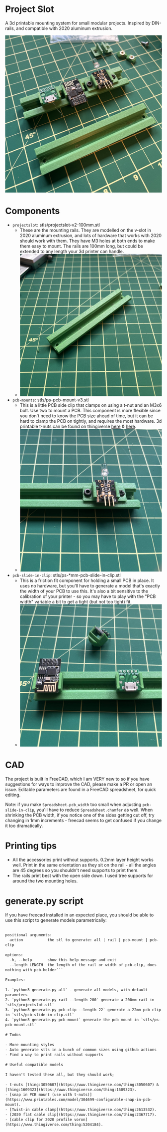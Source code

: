 # Project Slot

A 3d printable mounting system for small modular projects. Inspired by DIN-rails, and compatible with 2020 aluminum extrusion.

![photo of a full projectslot rail](images/projectslot-full.jpg)

# Components

- `projectslot`: stls/projectslot-v2-100mm.stl
    - These are the mounting rails. They are modelled on the v-slot in 2020 aluminum extrusion, and lots of hardware that works with 2020 should work with them. They have M3 holes at both ends to make them easy to mount. The rails are 100mm long, but could be extended to any length your 3d printer can handle.
    - ![photo of projectslot](images/projectslot.jpg)
- `pcb-mounts`: stls/ps-pcb-mount-v3.stl
    - This is a little PCB side clip that clamps on using a t-nut and an M3x6 bolt. Use two to mount a PCB. This component is more flexible since you don't need to know the PCB size ahead of time, but it can be hard to clamp the PCB on tightly, and requires the most hardware. 3d printable t-nuts can be found on thingiverse [here](https://www.thingiverse.com/thing:3050607) & [here](https://www.thingiverse.com/thing:1609323).
    - ![photo of pcb-mounts](images/pcb-mounts.jpg)
- `pcb-slide-in-clip`: stls/ps-*mm-pcb-slide-in-clip.stl
    - This is a friction fit component for holding a small PCB in place. It uses no hardware, but you'll have to generate a model that's exactly the width of your PCB to use this. It's also a bit sensitive to the calibration of your printer - so you may have to play with the "PCB width" variable a bit to get a tight (but not too tight) fit.
    - ![photo of pcb-slide-in-clip](images/pcb-slide-in-clip.jpg)

# CAD

The project is built in FreeCAD, which I am VERY new to so if you have suggestions for ways to improve the CAD, please make a PR or open an issue. Editable parameters are found in a FreeCAD spreadsheet, for quick editing.

Note: if you make `Spreadsheet.pcb_width` too small when adjusting `pcb-slide-in-clip`, you'll have to reduce `Spreadsheet.chamfer` as well. When shrinking the PCB width, if you notice one of the sides getting cut off, try changing in 1mm increments - freecad seems to get confused if you change it too dramatically.

# Printing tips

- All the accessories print without supports. 0.2mm layer height works well. Print in the same orientation as they sit on the rail - all the angles are 45 degrees so you shouldn't need supports to print them.
- The rails print best with the open side down. I used tree supports for around the two mounting holes.

# generate.py script

If you have freecad installed in an expected place, you should be able to use this script to generate models parametrically:

```Generate STLs dynamically from a FreeCAD file

positional arguments:
  action           the stl to generate: all | rail | pcb-mount | pcb-clip

options:
  -h, --help       show this help message and exit
  --length LENGTH  the length of the rail or width of pcb-clip, does nothing with pcb-holder```

Examples:

1. `python3 generate.py all` - generate all models, with default parameters
2. `python3 generate.py rail --length 200` generate a 200mm rail in `stls/projectslot.stl`
3. `python3 generate.py pcb-clip --length 22` generate a 22mm pcb clip in `stls/pcb-slide-in-clip.stl`
4. `python3 generate.py pcb-mount` generate the pcb mount in `stls/ps-pcb-mount.stl`

# Todos

- More mounting styles
- Auto generate stls in a bunch of common sizes using github actions
- Find a way to print rails without supports

# Useful compatible models

I haven't tested these all, but they should work;

- t-nuts [thing:3050607](https://www.thingiverse.com/thing:3050607) & [thing:1609323](https://www.thingiverse.com/thing:1609323).
- [snap in PCB mount (use with t-nuts)](https://www.printables.com/model/304699-configurable-snap-in-pcb-mount).
- [Twist-in cable clamp](https://www.thingiverse.com/thing:2613532).
- [2020 flat cable clip](https://www.thingiverse.com/thing:2367717).
- [cable clip for 2020 profile voron](https://www.thingiverse.com/thing:5204184).